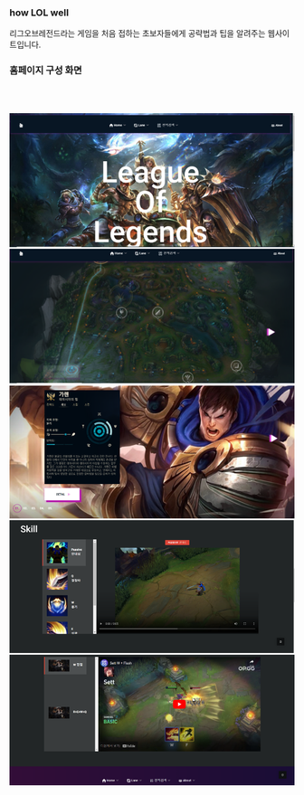 ### how LOL well
리그오브레전드라는 게임을 처음 접하는 초보자들에게 공략법과 팁을 알려주는 웹사이트입니다.

### 홈페이지 구성 화면
<br><br>

<img src="https://raw.githubusercontent.com/2Swon/LOL_info_frontproject/main/howLOLwell/img/1.png" alt="1" style="max-width: 100%;"><br>
<img src="https://raw.githubusercontent.com/2Swon/LOL_info_frontproject/main/howLOLwell/img/2.png" alt="1" style="max-width: 100%;"><br>
<img src="https://raw.githubusercontent.com/2Swon/LOL_info_frontproject/main/howLOLwell/img/3.png" alt="1" style="max-width: 100%;"><br>
<img src="https://raw.githubusercontent.com/2Swon/LOL_info_frontproject/main/howLOLwell/img/4.png" alt="1" style="max-width: 100%;"><br>
<img src="https://raw.githubusercontent.com/2Swon/LOL_info_frontproject/main/howLOLwell/img/5.png" alt="1" style="max-width: 100%;"><br>

